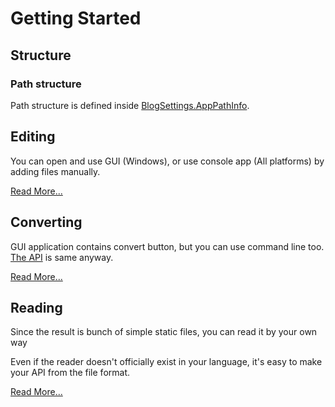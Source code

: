 # Getting Started
## Structure

### Path structure

Path structure is defined inside [BlogSettings.AppPathInfo](../api/Pagene.BlogSettings.AppPathInfo.html).

## Editing
You can open and use GUI (Windows), or use console app (All platforms) by adding files manually.

[Read More...](editing.html)

## Converting
GUI application contains convert button, but you can use command line too. [The API](../api/Pagene.Converter.Converter.html) is same anyway.

[Read More...](converting.html)

## Reading
Since the result is bunch of simple static files, you can read it by your own way

Even if the reader doesn't officially exist in your language, it's easy to make your API from the file format.

[Read More...](reading.html)